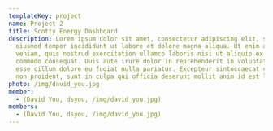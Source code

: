 ```yaml
---
templateKey: project
name: Project 2
title: Scotty Energy Dashboard
description: Lorem ipsum dolor sit amet, consectetur adipiscing elit, sed do
  eiusmod tempor incididunt ut labore et dolore magna aliqua. Ut enim ad minim
  veniam, quis nostrud exercitation ullamco laboris nisi ut aliquip ex ea
  commodo consequat. Duis aute irure dolor in reprehenderit in voluptate velit
  esse cillum dolore eu fugiat nulla pariatur. Excepteur sintoccaecat cupidatat
  non proident, sunt in culpa qui officia deserunt mollit anim id est laborum.
photo: /img/david_you.jpg
member:
  - (David You, dsyou, /img/david_you.jpg)
members:
  - (David You, dsyou, /img/david_you.jpg)
---
```

